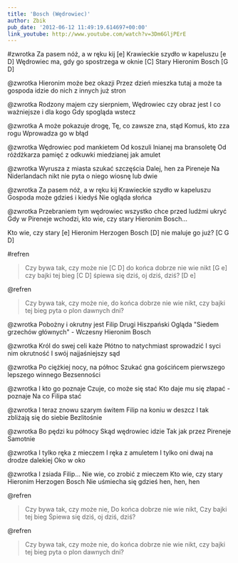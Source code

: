 ```yaml
---
title: 'Bosch (Wędrowiec)'
author: Zbik
pub_date: '2012-06-12 11:49:19.614697+00:00'
link_youtube: http://www.youtube.com/watch?v=3Dm6GljPErE
---
```


#zwrotka
Za pasem nóż, a w ręku kij [e]
Krawieckie szydło w kapeluszu [e D]
Wędrowiec ma, gdy go spostrzega w oknie [C]
Stary Hieronim Bosch [G D]

@zwrotka
Hieronim może bez okazji
Przez dzień mieszka tutaj
a może ta gospoda idzie do nich
z innych już stron

@zwrotka
Rodzony majem czy sierpniem,
Wędrowiec czy obraz jest
I co ważniejsze i dla kogo
Gdy spogląda wstecz

@zwrotka
A może pokazuje drogę,
Tę, co zawsze zna, stąd
Komuś, kto zza rogu
Wprowadza go w błąd

@zwrotka
Wędrowiec pod mankietem
Od koszuli lnianej ma bransoletę
Od różdżkarza pamięć z odkuwki miedzianej
jak amulet

@zwrotka
Wyrusza z miasta szukać szczęścia
Dalej, hen za Pireneje
Na Niderlandach nikt nie pyta o niego
wiosnę lub dwie

@zwrotka
Za pasem nóż, a w ręku kij
Krawieckie szydło w kapeluszu
Gospoda może gdzieś i kiedyś
Nie ogląda słońca

@zwrotka
Przebraniem tym wędrowiec
wszystko chce przed ludźmi ukryć
Gdy w Pireneje wchodzi,
kto wie, czy stary Hieronim Bosch...

Kto wie, czy stary [e]
Hieronim Herzogen Bosch [D]
nie maluje go już? [C G D]

#refren
>Czy bywa tak, czy może nie [C D]
>do końca dobrze nie wie nikt [G e]
>czy bajki tej bieg [C D]
>śpiewa się dziś, oj dziś, dziś? [D e]

@refren
>Czy bywa tak, czy może nie,
>do końca dobrze nie wie nikt,
>czy bajki tej bieg
>pyta o plon dawnych dni?

@zwrotka
Pobożny i okrutny jest
Filip Drugi Hiszpański
Ogląda "Siedem grzechów głównych" -
Wczesny Hieronim Bosch

@zwrotka
Król do swej celi każe
Płótno to natychmiast sprowadzić
I syci nim okrutność
I swój najjaśniejszy sąd

@zwrotka
Po ciężkiej nocy, na północ
Szukać gna gościńcem
pierwszego lepszego winnego
Bezsenności

@zwrotka
I kto go poznaje
Czuje, co może się stać
Kto daje mu się złapać - poznaje
Na co Filipa stać

@zwrotka
I teraz znowu szarym świtem
Filip na koniu w deszcz
I tak zbliżają się do siebie
Bezlitośnie

@zwrotka
Bo pędzi ku północy
Skąd wędrowiec idzie
Tak jak przez Pireneje
Samotnie

@zwrotka
I tylko ręka z mieczem
I ręka z amuletem
I tylko oni dwaj na drodze dalekiej
Oko w oko

@zwrotka
I zsiada Filip...
Nie wie, co zrobić z mieczem
Kto wie, czy stary Hieronim Herzogen Bosch
Nie uśmiecha się gdzieś hen, hen, hen

@refren
>Czy bywa tak, czy może nie,
>Do końca dobrze nie wie nikt,
>Czy bajki tej bieg
>Śpiewa się dziś, oj dziś, dziś?

@refren
>Czy bywa tak, czy może nie,
>do końca dobrze nie wie nikt,
>czy bajki tej bieg
>pyta o plon dawnych dni?
